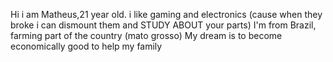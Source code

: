 Hi i am Matheus,21 year old. i like gaming and electronics (cause when they broke i can dismount them and STUDY ABOUT your parts) I'm from Brazil, farming part of the country (mato grosso) My dream is to become economically good to help my family
